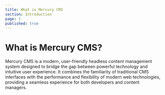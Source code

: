 ```yaml
---
title: What is Mercury CMS
section: Introduction
page: 1
published: true
---
```


# What is Mercury CMS?

Mercury CMS is a modern, user-friendly headless content management system designed to bridge the gap between powerful technology and intuitive user experience. It combines the familiarity of traditional CMS interfaces with the performance and flexibility of modern web technologies, providing a seamless experience for both developers and content managers.
